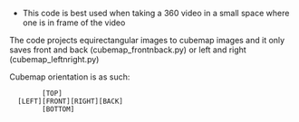 * This code is best used when taking a 360 video in a small space where one is in frame of the video

The code projects equirectangular images to cubemap images and it only saves front and back (cubemap_frontnback.py) or left and right (cubemap_leftnright.py)

Cubemap orientation is as such:

            [TOP]
      [LEFT][FRONT][RIGHT][BACK]
            [BOTTOM]

